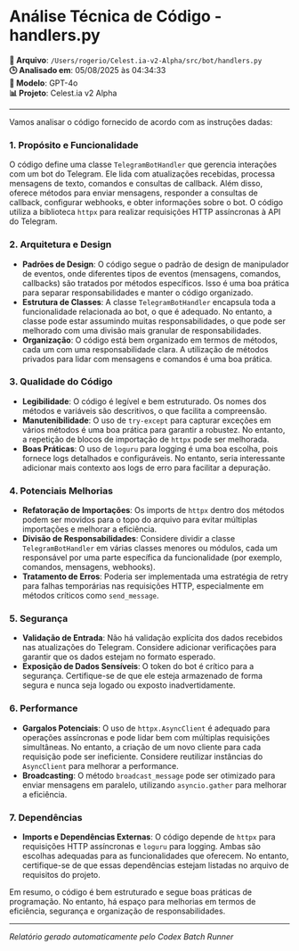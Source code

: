 # Análise Técnica de Código - handlers.py

**📁 Arquivo**: `/Users/rogerio/Celest.ia-v2-Alpha/src/bot/handlers.py`  
**🕒 Analisado em**: 05/08/2025 às 04:34:33  
**🤖 Modelo**: GPT-4o  
**📊 Projeto**: Celest.ia v2 Alpha  

---

Vamos analisar o código fornecido de acordo com as instruções dadas:

### 1. Propósito e Funcionalidade
O código define uma classe `TelegramBotHandler` que gerencia interações com um bot do Telegram. Ele lida com atualizações recebidas, processa mensagens de texto, comandos e consultas de callback. Além disso, oferece métodos para enviar mensagens, responder a consultas de callback, configurar webhooks, e obter informações sobre o bot. O código utiliza a biblioteca `httpx` para realizar requisições HTTP assíncronas à API do Telegram.

### 2. Arquitetura e Design
- **Padrões de Design**: O código segue o padrão de design de manipulador de eventos, onde diferentes tipos de eventos (mensagens, comandos, callbacks) são tratados por métodos específicos. Isso é uma boa prática para separar responsabilidades e manter o código organizado.
- **Estrutura de Classes**: A classe `TelegramBotHandler` encapsula toda a funcionalidade relacionada ao bot, o que é adequado. No entanto, a classe pode estar assumindo muitas responsabilidades, o que pode ser melhorado com uma divisão mais granular de responsabilidades.
- **Organização**: O código está bem organizado em termos de métodos, cada um com uma responsabilidade clara. A utilização de métodos privados para lidar com mensagens e comandos é uma boa prática.

### 3. Qualidade do Código
- **Legibilidade**: O código é legível e bem estruturado. Os nomes dos métodos e variáveis são descritivos, o que facilita a compreensão.
- **Manutenibilidade**: O uso de `try-except` para capturar exceções em vários métodos é uma boa prática para garantir a robustez. No entanto, a repetição de blocos de importação de `httpx` pode ser melhorada.
- **Boas Práticas**: O uso de `loguru` para logging é uma boa escolha, pois fornece logs detalhados e configuráveis. No entanto, seria interessante adicionar mais contexto aos logs de erro para facilitar a depuração.

### 4. Potenciais Melhorias
- **Refatoração de Importações**: Os imports de `httpx` dentro dos métodos podem ser movidos para o topo do arquivo para evitar múltiplas importações e melhorar a eficiência.
- **Divisão de Responsabilidades**: Considere dividir a classe `TelegramBotHandler` em várias classes menores ou módulos, cada um responsável por uma parte específica da funcionalidade (por exemplo, comandos, mensagens, webhooks).
- **Tratamento de Erros**: Poderia ser implementada uma estratégia de retry para falhas temporárias nas requisições HTTP, especialmente em métodos críticos como `send_message`.

### 5. Segurança
- **Validação de Entrada**: Não há validação explícita dos dados recebidos nas atualizações do Telegram. Considere adicionar verificações para garantir que os dados estejam no formato esperado.
- **Exposição de Dados Sensíveis**: O token do bot é crítico para a segurança. Certifique-se de que ele esteja armazenado de forma segura e nunca seja logado ou exposto inadvertidamente.

### 6. Performance
- **Gargalos Potenciais**: O uso de `httpx.AsyncClient` é adequado para operações assíncronas e pode lidar bem com múltiplas requisições simultâneas. No entanto, a criação de um novo cliente para cada requisição pode ser ineficiente. Considere reutilizar instâncias do `AsyncClient` para melhorar a performance.
- **Broadcasting**: O método `broadcast_message` pode ser otimizado para enviar mensagens em paralelo, utilizando `asyncio.gather` para melhorar a eficiência.

### 7. Dependências
- **Imports e Dependências Externas**: O código depende de `httpx` para requisições HTTP assíncronas e `loguru` para logging. Ambas são escolhas adequadas para as funcionalidades que oferecem. No entanto, certifique-se de que essas dependências estejam listadas no arquivo de requisitos do projeto.

Em resumo, o código é bem estruturado e segue boas práticas de programação. No entanto, há espaço para melhorias em termos de eficiência, segurança e organização de responsabilidades.

---

*Relatório gerado automaticamente pelo Codex Batch Runner*
